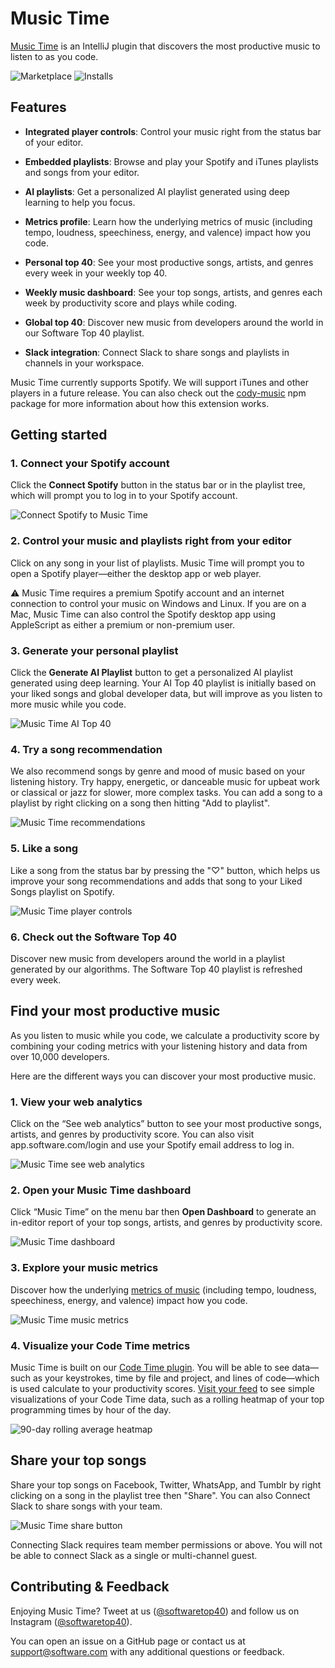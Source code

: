 # Music Time

[Music Time](https://www.software.com/music-time) is an IntelliJ plugin that discovers the most productive music to listen to as you code.

![Marketplace](https://img.shields.io/jetbrains/plugin/v/14143-music-time.svg)
![Installs](https://img.shields.io/jetbrains/plugin/d/14143-music-time)

## Features

-   **Integrated player controls**: Control your music right from the status bar of your editor.

-   **Embedded playlists**: Browse and play your Spotify and iTunes playlists and songs from your editor.

-   **AI playlists**: Get a personalized AI playlist generated using deep learning to help you focus.

-   **Metrics profile**: Learn how the underlying metrics of music (including tempo, loudness, speechiness, energy, and valence) impact how you code.

-   **Personal top 40**: See your most productive songs, artists, and genres every week in your weekly top 40.

-   **Weekly music dashboard**: See your top songs, artists, and genres each week by productivity score and plays while coding.

-   **Global top 40**: Discover new music from developers around the world in our Software Top 40 playlist.

-   **Slack integration**: Connect Slack to share songs and playlists in channels in your workspace.

Music Time currently supports Spotify. We will support iTunes and other players in a future release. You can also check out the [cody-music](https://www.npmjs.com/package/cody-music) npm package for more information about how this extension works.

## Getting started

### **1. Connect your Spotify account**

Click the **Connect Spotify** button in the status bar or in the playlist tree, which will prompt you to log in to your Spotify account.

![Connect Spotify to Music Time](https://swdc-intellij.s3-us-west-1.amazonaws.com/music-time-connect-spotify.png)

### **2. Control your music and playlists right from your editor**

Click on any song in your list of playlists. Music Time will prompt you to open a Spotify player—either the desktop app or web player.

⚠️ Music Time requires a premium Spotify account and an internet connection to control your music on Windows and Linux. If you are on a Mac, Music Time can also control the Spotify desktop app using AppleScript as either a premium or non-premium user.

### **3. Generate your personal playlist**

Click the **Generate AI Playlist** button to get a personalized AI playlist generated using deep learning. Your AI Top 40 playlist is initially based on your liked songs and global developer data, but will improve as you listen to more music while you code. 

![Music Time AI Top 40](https://swdc-intellij.s3-us-west-1.amazonaws.com/music-time-ai-playlist.png)

### **4. Try a song recommendation**

We also recommend songs by genre and mood of music based on your listening history. Try happy, energetic, or danceable music for upbeat work or classical or jazz for slower, more complex tasks. You can add a song to a playlist by right clicking on a song then hitting "Add to playlist".

![Music Time recommendations](https://swdc-intellij.s3-us-west-1.amazonaws.com/music-time-recommendations.png)

### **5. Like a song**

Like a song from the status bar by pressing the "♡" button, which helps us improve your song recommendations and adds that song to your Liked Songs playlist on Spotify.

![Music Time player controls](https://swdc-intellij.s3-us-west-1.amazonaws.com/music-time-player-controls.png)

### **6. Check out the Software Top 40**

Discover new music from developers around the world in a playlist generated by our algorithms. The Software Top 40 playlist is refreshed every week.

## Find your most productive music

As you listen to music while you code, we calculate a productivity score by combining your coding metrics with your listening history and data from over 10,000 developers.

Here are the different ways you can discover your most productive music.

### **1. View your web analytics**

Click on the “See web analytics” button to see your most productive songs, artists, and genres by productivity score. You can also visit app.software.com/login and use your Spotify email address to log in.

![Music Time see web analytics](https://swdc-intellij.s3-us-west-1.amazonaws.com/music-time-see-web-analytics.png)

### **2. Open your Music Time dashboard**

Click “Music Time” on the menu bar then **Open Dashboard** to generate an in-editor report of your top songs, artists, and genres by productivity score.

![Music Time dashboard](https://swdc-intellij.s3-us-west-1.amazonaws.com/music-time-open-dashboard.png)

### **3. Explore your music metrics**

Discover how the underlying [metrics of music](https://app.software.com/music/metrics) (including tempo, loudness, speechiness, energy, and valence) impact how you code.

![Music Time music metrics](https://swdc-vscode.s3-us-west-1.amazonaws.com/music-metrics.png)

### **4. Visualize your Code Time metrics**

Music Time is built on our [Code Time plugin](https://github.com/swdotcom/swdc-intellij). You will be able to see data—such as your keystrokes, time by file and project, and lines of code—which is used calculate to your productivity scores. [Visit your feed](https://app.software.com) to see simple visualizations of your Code Time data, such as a rolling heatmap of your top programming times by hour of the day.

![90-day rolling average heatmap](https://swdc-vscode.s3-us-west-1.amazonaws.com/average-heatmap.png)

## Share your top songs

Share your top songs on Facebook, Twitter, WhatsApp, and Tumblr by right clicking on a song in the playlist tree then "Share". You can also Connect Slack to share songs with your team.

![Music Time share button](https://swdc-intellij.s3-us-west-1.amazonaws.com/music-time-share-menu.png)

Connecting Slack requires team member permissions or above. You will not be able to connect Slack as a single or multi-channel guest.

## Contributing & Feedback

Enjoying Music Time? Tweet at us ([@softwaretop40](https://twitter.com/softwaretop40)) and follow us on Instagram ([@softwaretop40](https://www.instagram.com/softwaretop40/)).

You can open an issue on a GitHub page or contact us at [support@software.com](mailto:support@software.com) with any additional questions or feedback.
